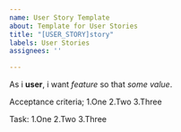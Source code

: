 ```yaml
---
name: User Story Template
about: Template for User Stories
title: "[USER_STORY]story"
labels: User Stories
assignees: ''

---
```


As i **user**, i want *feature* so that *some value*.

Acceptance criteria;
1.One
2.Two
3.Three

Task:
1.One
2.Two
3.Three
